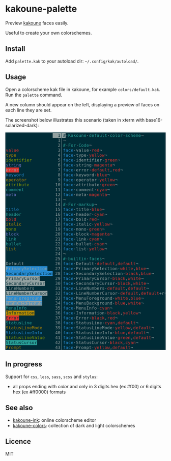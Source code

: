 # kakoune-palette

Preview [kakoune](http://kakoune.org) faces easily.

Useful to create your own colorschemes.

## Install

Add `palette.kak` to your autoload dir: `~/.config/kak/autoload/`.

## Usage

Open a colorscheme kak file in kakoune, for example `colors/default.kak`. Run the `palette` command.

A new column should appear on the left, displaying a preview of faces on each line they are set.

The screenshot below illustrates this scenario (taken in xterm with base16-solarized-dark):

![kakoune-palette](https://raw.githubusercontent.com/Delapouite/kakoune-palette/master/screenshot.png)

## In progress

Support for `css`, `less`, `sass`, `scss` and `stylus`:
- all props ending with *color* and only in 3 digits hex (ex #f00) or 6 digits hex (ex #ff0000) formats

## See also

- [kakoune-ink](https://delapouite.github.io/kakoune-ink/): online colorscheme editor
- [kakoune-colors](https://github.com/delapouite/kakoune-colors): collection of dark and light colorschemes

## Licence

MIT
